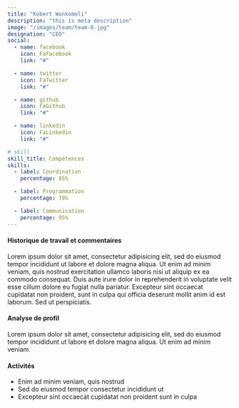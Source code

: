```yaml
---
title: "Kobert Wonkomoli"
description: "this is meta description"
image: "/images/team/team-6.jpg"
designation: "CEO"
social:
  - name: facebook
    icon: FaFacebook
    link: "#"

  - name: twitter
    icon: FaTwitter
    link: "#"

  - name: github
    icon: FaGithub
    link: "#"

  - name: linkedin
    icon: FaLinkedin
    link: "#"

# skill
skill_title: Compétences
skills:
  - label: Coordination
    percentage: 85%

  - label: Programmation
    percentage: 79%

  - label: Communication
    percentage: 95%
---
```


#### Historique de travail et commentaires

Lorem ipsum dolor sit amet, consectetur adipisicing elit, sed do eiusmod tempor incididunt ut labore et dolore magna aliqua. Ut enim ad minim veniam, quis nostrud exercitation ullamco laboris nisi ut aliquip ex ea commodo consequat. Duis aute irure dolor in reprehenderit in voluptate velit esse cillum dolore eu fugiat nulla pariatur. Excepteur sint occaecat cupidatat non proident, sunt in culpa qui officia deserunt mollit anim id est laborum. Sed ut perspiciatis.

#### Analyse de profil

Lorem ipsum dolor sit amet, consectetur adipisicing elit, sed do eiusmod tempor incididunt ut labore et dolore magna aliqua. Ut enim ad minim veniam.

#### Activités

- Enim ad minim veniam, quis nostrud
- Sed do eiusmod tempor consectetur incididunt ut
- Excepteur sint occaecat cupidatat non proident sunt in culpa
